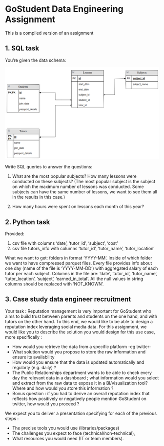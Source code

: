# GoStudent Data Engineering Assignment

This is a compiled version of an assignment

## 1. SQL task

You’re given the data schema:

![](./sql_schema.png)

Write SQL queries to answer the questions:

1. What are the most popular subjects? How many lessons were conducted on these subjects?
   (The most popular subject is the subject on which the maximum number of lessons was conducted.
   Some subjects can have the same number of lessons, we want to see them all in the results in this
   case.)

2. How many hours were spent on lessons each month of this year?

## 2. Python task

Provided:

1) csv file with columns ‘date’, ‘tutor_id’, ‘subject’, ‘cost’
2) csv file tutors_info with columns ‘tutor_id’, ‘tutor_name’, ‘tutor_location’

What we want to get: folders in format ‘YYYY-MM’. Inside of which folder we want to have compressed
parquet files. Every file provides info about one day (name of the file is ‘YYYY-MM-DD’) with
aggregated salary of each tutor per each subject. Columns in the file are:
‘date’, ‘tutor_id’, ‘tutor_name’, ‘tutor_location’, ‘subject’, ‘earned_in_total’. All the null
values in string columns should be replaced with ‘NOT_KNOWN’.

## 3. Case study data engineer recruitment

Your task : Reputation management is very important for GoStudent who aims to build trust between
parents and students on the one hand, and with tutors on the other hand. To this end, we would like
to be able to design a reputation index leveraging social media data. For this assignment, we would
like you to describe the solution you would design for this use case, more specifically :

- How would you retrieve the data from a specific platform -eg twitter-
- What solution would you propose to store the raw information and ensure its availability
- How would you ensure that the data is updated automatically and regularly (e.g. daily) ?
- The Public Relationships department wants to be able to check every day the relevant data in a
  dashboard ; what information would you select and extract from the raw data to expose it in a
  BI/visualization tool? Where and how would you store this information ?
- Bonus question : if you had to derive an overall reputation index that reflects how positively or
  negatively people mention GoStudent on twitter, how would you proceed ?

We expect you to deliver a presentation specifying for each of the previous steps :

- The precise tools you would use (libraries/packages)
- The challenges you expect to face (technical/non-technical),
- What resources you would need (IT or team members).